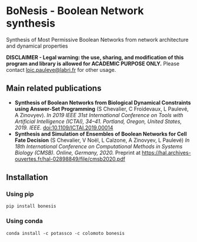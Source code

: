 # BoNesis - Boolean Network synthesis

Synthesis of Most Permissive Boolean Networks from network architecture and dynamical properties

**DISCLAIMER - Legal warning:  the use, sharing, and modification of this program and library is allowed for ACADEMIC PURPOSE ONLY.** Please contact loic.pauleve@labri.fr for other usage.

## Main related publications

* **Synthesis of Boolean Networks from Biological Dynamical Constraints using Answer-Set Programming** (S Chevalier, C Froidevaux, L Paulevé, A Zinovyev). *In 2019 IEEE 31st International Conference on Tools with Artificial Intelligence (ICTAI), 34–41. Portland, Oregon, United States, 2019. IEEE.* [doi:10.1109/ICTAI.2019.00014](https://doi.org/10.1109/ICTAI.2019.00014)
*  **Synthesis and Simulation of Ensembles of Boolean Networks for Cell Fate Decision** (S Chevalier, V Noël, L Calzone, A Zinovyev, L Paulevé) *In 18th International Conference on Computational Methods in Systems Biology (CMSB). Online, Germany, 2020.* Preprint at https://hal.archives-ouvertes.fr/hal-02898849/file/cmsb2020.pdf

## Installation

### Using pip
```
pip install bonesis
```

### Using conda
```
conda install -c potassco -c colomoto bonesis
```
